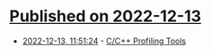 # [Published on 2022-12-13](index.md)

* [2022-12-13, 11:51:24](https://lobste.rs/s/gyadfq/c_c_profiling_tools) - [C/C++ Profiling Tools](https://www.kdab.com/c-cpp-profiling-tools/)
